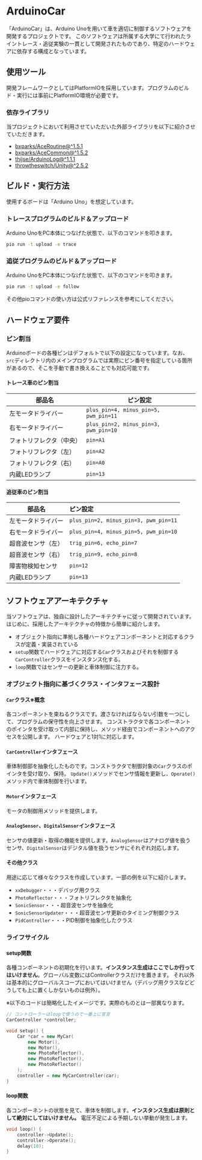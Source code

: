 # ArduinoCar

「ArduinoCar」は、Arduino Unoを用いて車を適切に制御するソフトウェアを開発するプロジェクトです。
このソフトウェアは所属する大学にて行われたライントレース・追従実験の一貫として開発されたものであり、特定のハードウェアに依存する構成となっています。

## 使用ツール

開発フレームワークとしてはPlatformIOを採用しています。プログラムのビルド・実行には事前にPlatformIO環境が必要です。

### 依存ライブラリ

当プロジェクトにおいて利用させていただいた外部ライブラリを以下に紹介させていただきます。

- [bxparks/AceRoutine@^1.5.1](https://github.com/bxparks/AceRoutine)
- [bxparks/AceCommon@^1.5.2](https://github.com/bxparks/AceCommon)
- [thijse/ArduinoLog@^1.1.1](https://github.com/thijse/Arduino-Log)
- [throwtheswitch/Unity@^2.5.2](https://github.com/throwtheswitch/Unity)

## ビルド・実行方法

使用するボードは「Arduino Uno」を想定しています。

### トレースプログラムのビルド＆アップロード

Arduino UnoをPC本体につなげた状態で、以下のコマンドを叩きます。

```sh
pio run -t upload -e trace
```

### 追従プログラムのビルド＆アップロード

Arduino UnoをPC本体につなげた状態で、以下のコマンドを叩きます。

```sh
pio run -t upload -e follow
```

その他pioコマンドの使い方は公式リファレンスを参考にしてください。

## ハードウェア要件

### ピン割当

Arduinoボードの各種ピンはデフォルトで以下の設定になっています。なお、`src`ディレクトリ内のメインプログラムでは実際にピン番号を指定している箇所があるので、そこを手動で書き換えることでも対応可能です。

#### トレース車のピン割当

| 部品名          | ピン設定                                  |
|--------------|---------------------------------------|
| 左モータドライバー    | `plus_pin=4, minus_pin=5, pwm_pin=11` |
| 右モータドライバー    | `plus_pin=2, minus_pin=3, pwm_pin=10` |
| フォトリフレクタ（中央） | `pin=A1`                              |
| フォトリフレクタ（左）  | `pin=A2`                              |
| フォトリフレクタ（右）  | `pin=A0`                              |
| 内蔵LEDランプ     | `pin=13`                              |

#### 追従車のピン割当

| 部品名       | ピン設定                                  |
|-----------|:--------------------------------------|
| 左モータドライバー | `plus_pin=2, minus_pin=3, pwm_pin=11` |
| 右モータドライバー | `plus_pin=4, minus_pin=5, pwm_pin=10` |
| 超音波センサ（左） | `trig_pin=6, echo_pin=7`              |
| 超音波センサ（右） | `trig_pin=9, echo_pin=8`              |
| 障害物検知センサ  | `pin=12`                              |
| 内蔵LEDランプ  | `pin=13`                              |

## ソフトウェアアーキテクチャ

当ソフトウェアは、独自に設計したアーキテクチャに従って開発されています。
はじめに、採用したアーキテクチャの特徴から簡単に紹介します。

- オブジェクト指向に準拠し各種ハードウェアコンポーネントと対応するクラスが定義・実装されている
- `setup`関数でハードウェアに対応する`Car`クラスおよびそれを制御する`CarController`クラスをインスタンス化する。
- `loop`関数ではセンサーの更新と車体制御に注力する。

### オブジェクト指向に基づくクラス・インタフェース設計

#### `Car`クラス※概念

各コンポーネントを束ねるクラスです。渡さなければならない引数を一つにして、プログラムの保守性を向上させます。
コンストラクタで各コンポーネントのポインタを受け取って内部に保持し、メソッド経由でコンポーネントへのアクセスを公開します。
ハードウェアと1対1に対応します。

#### `CarController`インタフェース

車体制御部を抽象化したものです。コンストラクタで制御対象の`Car`クラスのポインタを受け取り、保持。
`Update()`メソッドでセンサ情報を更新し、`Operate()`メソッド内で車体制御を行います。

#### `Motor`インタフェース

モータの制御用メソッドを提供します。

#### `AnalogSensor`、`DigitalSensor`インタフェース

センサの値更新・取得の機能を提供します。`AnalogSensor`はアナログ値を扱うセンサ、`DigitalSensor`はデジタル値を扱うセンサにそれぞれ対応します。

#### その他クラス

用途に応じて様々なクラスを作成しています。一部の例を以下に紹介します。

- `xxDebugger`・・・デバッグ用クラス
- `PhotoReflector`・・・フォトリフレクタを抽象化
- `SonicSensor`・・・超音波センサを抽象化
- `SonicSensorUpdater`・・・超音波センサ更新のタイミング制御クラス
- `PidController`・・・PID制御を抽象化したクラス

### ライフサイクル

#### setup関数

各種コンポーネントの初期化を行います。**インスタンス生成はここでしか行ってはいけません**。グローバル変数にはControllerクラスだけを置きます。
それ以外は基本的にグローバルスコープにおいてはいけません（デバッグ用クラスなどどうしても上に置くしかないものは例外）。

※以下のコードは簡略化したイメージです。実際のものとは一部異なります。

```c++
// コントローラーはloopで使うので一番上に宣言
CarController *controller;

void setup() {
    Car *car = new MyCar(
        new Motor(),
        new Motor(),
        new PhotoReflector(),
        new PhotoReflector(),
        new PhotoReflector()
    );
    controller = new MyCarController(car);
}
```

#### loop関数

各コンポーネントの状態を見て、車体を制御します。**インスタンス生成は原則として絶対にしてはいけません。** 電圧不足による予期しない挙動が発生します。

```c++
void loop() {
    controller->Update();
    controller->Operate();
    delay(10);
}
```
